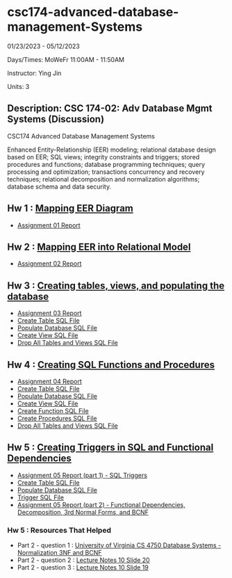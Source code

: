 # csc174-advanced-database-management-Systems

01/23/2023 - 05/12/2023

Days/Times: MoWeFr 11:00AM - 11:50AM

Instructor: Ying Jin

Units: 3

## Description: CSC 174-02: Adv Database Mgmt Systems (Discussion)

CSC174 Advanced Database Management Systems

Enhanced Entity-Relationship (EER) modeling; relational database design based on EER; SQL views; integrity constraints and triggers; stored procedures and functions; database programming techniques; query processing and optimization; transactions concurrency and recovery techniques; relational decomposition and normalization algorithms; database schema and data security.

## Hw 1 : [Mapping EER Diagram](assignment01-mapping-eer-diagram)

- [Assignment 01 Report](assignment01-mapping-eer-diagram\assignment01-submission.pdf)

## Hw 2 : [Mapping EER into Relational Model](assignment02-mapping-eer-to-relational-model)

- [Assignment 02 Report](assignment02-mapping-eer-to-relational-model\assignment02-submission.pdf)

## Hw 3 : [Creating tables, views, and populating the database](assignment03-create-tables-views)

- [Assignment 03 Report](assignment03-create-tables-views/assignment03-submission.pdf)
- [Create Table SQL File](assignment03-create-tables-views\1_create_table.sql)
- [Populate Database SQL File](assignment03-create-tables-views\2_populate_db.sql)
- [Create View SQL File](assignment03-create-tables-views\2_populate_db.txt)
- [Drop All Tables and Views SQL File](assignment03-create-tables-views\4_drop.sql)

## Hw 4 : [Creating SQL Functions and Procedures](assignment04-create-sql-functions-procedures)

- [Assignment 04 Report](assignment04-create-sql-functions-procedures\assignment04-submission.pdf)
- [Create Table SQL File](assignment04-create-sql-functions-procedures\1_create_table.sql)
- [Populate Database SQL File](assignment04-create-sql-functions-procedures\2_populate_db.sql)
- [Create View SQL File](assignment04-create-sql-functions-procedures\3_view.sql)
- [Create Function SQL File](assignment04-create-sql-functions-procedures\4_function.sql)
- [Create Procedures SQL File](assignment04-create-sql-functions-procedures\5_proc.sql)
- [Drop All Tables and Views SQL File](assignment04-create-sql-functions-procedures\6_drop_all.sql)

## Hw 5 : [Creating Triggers in SQL and Functional Dependencies](assignment05-create-sql-triggers-functional-dependencies)

- [Assignment 05 Report (part 1) - SQL Triggers](assignment05-create-sql-triggers-functional-dependencies/4_result.pdf)
- [Create Table SQL File](assignment05-create-sql-triggers-functional-dependencies/1_create_table.sql)
- [Populate Database SQL File](assignment05-create-sql-triggers-functional-dependencies/2_populate_db.sql)
- [Trigger SQL File](assignment05-create-sql-triggers-functional-dependencies/3_trigger.sql)
- [Assignment 05 Report (part 2) - Functional Dependencies, Decomposition, 3rd Normal Forms, and BCNF](assignment05-create-sql-triggers-functional-dependencies/Assn5_part2.pdf)

### Hw 5 : Resources That Helped

- Part 2 - question 1 : [University of Virginia CS 4750 Database Systems - Normalization 3NF and BCNF](assignment05-create-sql-triggers-functional-dependencies/4750meet10-11-3NF-BCNF.pdf)
- Part 2 - question 2 : [Lecture Notes 10 Slide 20](lecture-notes/lecture10-normalization-alg.pdf)
- Part 2 - question 3 : [Lecture Notes 10 Slide 19](lecture-notes/lecture10-normalization-alg.pdf)
